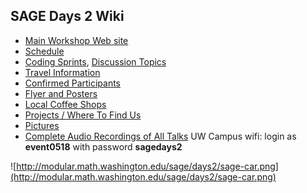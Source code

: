 

## SAGE Days 2 Wiki

* <a class="http" href="http://modular.math.washington.edu/sage/days2/">Main Workshop Web site</a> 
* <a href="/days2sched">Schedule</a> 
* <a href="/sd2-sprint">Coding Sprints</a>, <a href="/sd2-topics">Discussion Topics</a> 
* <a href="/sd2-travel">Travel Information</a> 
* <a href="/sd2-participants">Confirmed Participants</a> 
* <a href="/sd2-flyer-poster">Flyer and Posters</a> 
* <a href="/sd2-coffeeshops">Local Coffee Shops</a> 
* <a href="/sd2-where">Projects / Where To Find Us</a> 
* <a href="/sd2-photos">Pictures</a> 
* <a class="http" href="http://sage.math.washington.edu/sage_days2_audio/">Complete Audio Recordings of All Talks</a> 
UW Campus wifi: login as **event0518** with password **sagedays2** 

![http://modular.math.washington.edu/sage/days2/sage-car.png](http://modular.math.washington.edu/sage/days2/sage-car.png) 
